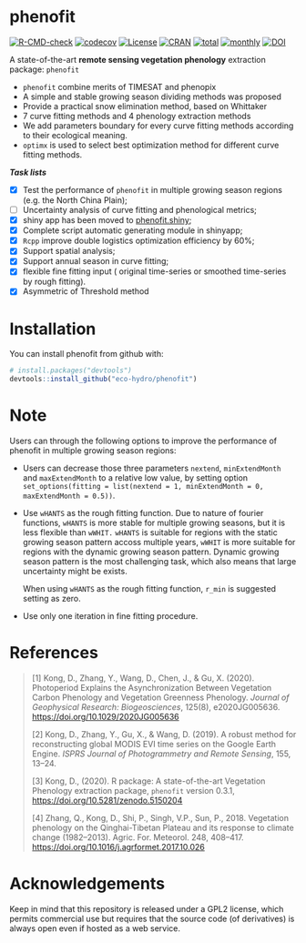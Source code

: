 
# phenofit

[![R-CMD-check](https://github.com/eco-hydro/phenofit/workflows/R-CMD-check/badge.svg)](https://github.com/eco-hydro/phenofit/actions)
[![codecov](https://codecov.io/gh/eco-hydro/phenofit/branch/master/graph/badge.svg)](https://app.codecov.io/gh/eco-hydro/phenofit)
[![License](http://img.shields.io/badge/license-GPL%20%28%3E=%202%29-brightgreen.svg?style=flat)](http://www.gnu.org/licenses/gpl-2.0.html)
[![CRAN](http://www.r-pkg.org/badges/version/phenofit)](https://cran.r-project.org/package=phenofit)
[![total](http://cranlogs.r-pkg.org/badges/grand-total/phenofit)](https://www.rpackages.io/package/phenofit)
[![monthly](http://cranlogs.r-pkg.org/badges/phenofit)](https://www.rpackages.io/package/phenofit)
[![DOI](https://zenodo.org/badge/DOI/10.5281/zenodo.5150204.svg)](https://doi.org/10.5281/zenodo.5150204)

A state-of-the-art **remote sensing vegetation phenology** extraction
package: `phenofit`

-   `phenofit` combine merits of TIMESAT and phenopix
-   A simple and stable growing season dividing methods was proposed
-   Provide a practical snow elimination method, based on Whittaker
-   7 curve fitting methods and 4 phenology extraction methods
-   We add parameters boundary for every curve fitting methods according
    to their ecological meaning.
-   `optimx` is used to select best optimization method for different
    curve fitting methods.

***Task lists***

-   [x] Test the performance of `phenofit` in multiple growing season
    regions (e.g. the North China Plain);
-   [ ] Uncertainty analysis of curve fitting and phenological metrics;
-   [x] shiny app has been moved to
    [phenofit.shiny](https://github.com/eco-hydro/phenofit.shiny);
-   [x] Complete script automatic generating module in shinyapp;
-   [x] `Rcpp` improve double logistics optimization efficiency by 60%;
-   [x] Support spatial analysis;
-   [x] Support annual season in curve fitting;
-   [x] flexible fine fitting input ( original time-series or smoothed
    time-series by rough fitting).
-   [x] Asymmetric of Threshold method

<!-- ![title](man/Figure/Figure1_phenofit_flowchart.svg)

*<u>Figure 1. The flowchart of phenology extraction in `phenofit`.</u>* -->

# Installation

You can install phenofit from github with:

``` r
# install.packages("devtools")
devtools::install_github("eco-hydro/phenofit")
```

# Note

Users can through the following options to improve the performance of phenofit in multiple growing 
season regions:

- Users can decrease those three parameters `nextend`, `minExtendMonth` and
  `maxExtendMonth` to a relative low value, by setting option 
  `set_options(fitting = list(nextend = 1, minExtendMonth = 0, maxExtendMonth = 0.5))`.

- Use `wHANTS` as the rough fitting function. Due to nature of fourier functions,
  `wHANTS` is more stable for multiple growing seasons, but it is less flexible
  than `wWHIT.` `wHANTS` is suitable for regions with the static growing season
  pattern accoss multiple years, `wWHIT` is more suitable for regions with the
  dynamic growing season pattern. 
  Dynamic growing season pattern is the most challenging task, which also means
  that large uncertainty might be exists.

  When using `wHANTS` as the rough fitting function, `r_min` is suggested setting as zero.
  

- Use only one iteration in fine fitting procedure.


# **References**

> [1] Kong, D., Zhang, Y., Wang, D., Chen, J., & Gu, X. (2020).
> Photoperiod Explains the Asynchronization Between Vegetation Carbon
> Phenology and Vegetation Greenness Phenology. *Journal of Geophysical
> Research: Biogeosciences*, 125(8), e2020JG005636.
> <https://doi.org/10.1029/2020JG005636>
>
> [2] Kong, D., Zhang, Y., Gu, X., & Wang, D. (2019). A robust method
> for reconstructing global MODIS EVI time series on the Google Earth
> Engine. *ISPRS Journal of Photogrammetry and Remote Sensing*, 155,
> 13–24.
>
> [3] Kong, D., (2020). R package: A state-of-the-art Vegetation
> Phenology extraction package, `phenofit` version 0.3.1,
> <https://doi.org/10.5281/zenodo.5150204>
>
> [4] Zhang, Q., Kong, D., Shi, P., Singh, V.P., Sun, P., 2018.
> Vegetation phenology on the Qinghai-Tibetan Plateau and its response
> to climate change (1982–2013). Agric. For. Meteorol. 248, 408–417.
> <https://doi.org/10.1016/j.agrformet.2017.10.026>

# Acknowledgements

Keep in mind that this repository is released under a GPL2 license,
which permits commercial use but requires that the source code (of
derivatives) is always open even if hosted as a web service.
